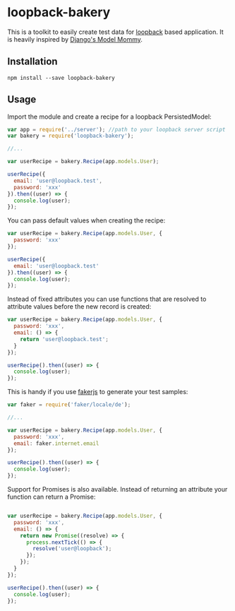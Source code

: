 # loopback-bakery

This is a toolkit to easily create test data for [loopback](http://loopback.io/) based application.
It is heavily inspired by [Django's Model Mommy](http://model-mommy.readthedocs.io/en/latest/basic_usage.html).

## Installation
```
npm install --save loopback-bakery
```

## Usage

Import the module and create a recipe for a loopback PersistedModel:

```js
var app = require('../server'); //path to your loopback server script
var bakery = require('loopback-bakery');

//...

var userRecipe = bakery.Recipe(app.models.User);

userRecipe({
  email: 'user@loopback.test',
  password: 'xxx'
}).then((user) => {
  console.log(user);
});
```

You can pass default values when creating the recipe:
```js
var userRecipe = bakery.Recipe(app.models.User, {
  password: 'xxx'
});

userRecipe({
  email: 'user@loopback.test'
}).then((user) => {
  console.log(user);
});
```

Instead of fixed attributes you can use functions that are resolved to attribute values before the new record is created:

```js
var userRecipe = bakery.Recipe(app.models.User, {
  password: 'xxx',
  email: () => {
    return 'user@loopback.test';
  }
});

userRecipe().then((user) => {
  console.log(user);
});
```
This is handy if you use [fakerjs](https://github.com/marak/Faker.js/) to generate your test samples:

```js
var faker = require('faker/locale/de');

//...

var userRecipe = bakery.Recipe(app.models.User, {
  password: 'xxx',
  email: faker.internet.email
});

userRecipe().then((user) => {
  console.log(user);
});
```
Support for Promises is also available. Instead of returning an attribute your function can return a Promise:

```js

var userRecipe = bakery.Recipe(app.models.User, {
  password: 'xxx',
  email: () => {
    return new Promise((resolve) => {
      process.nextTick(() => {
        resolve('user@loopback');
      });
    });
  }
});

userRecipe().then((user) => {
  console.log(user);
});
```
